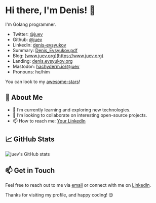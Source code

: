 # Hi there, I'm Denis! 👋

I'm Golang programmer.

* Twitter: [@juev](https://twitter.com/juev)
* Github: [@juev](https://github.com/juev)
* Linkedin: [denis-evsyukov](https://www.linkedin.com/in/denis-evsyukov/)
* Summary: [Denis_Evsyukov.pdf](https://github.com/juev/about.me/raw/master/Resume/Denis_Evsyukov.pdf)
* Blog: [www.juev.org](https://www.juev.org)
* Landing: [denis.evsyukov.org](https://denis.evsyukov.org)
* Mastodon: <a rel="me" href="https://hachyderm.io/@juev">hachyderm.io/@juev</a>
* Pronouns: he/him

You can look to my [awesome-stars](https://github.com/juev/awesome-stars)!

## 🚀 About Me

- 🌱 I’m currently learning and exploring new technologies.
- 💼 I’m looking to collaborate on interesting open-source projects.
- 📫 How to reach me: [Your LinkedIn](https://linkedin.com/in/denis-evsyukov)

## 📈 GitHub Stats

![juev's GitHub stats](https://github-readme-stats.vercel.app/api?username=juev&show_icons=true&theme=radical)

## 📫 Get in Touch

Feel free to reach out to me via [email](mailto:denis@evsyukov.org) or connect with me on [LinkedIn](https://linkedin.com/in/denis-evsyukov).

Thanks for visiting my profile, and happy coding! 😊
